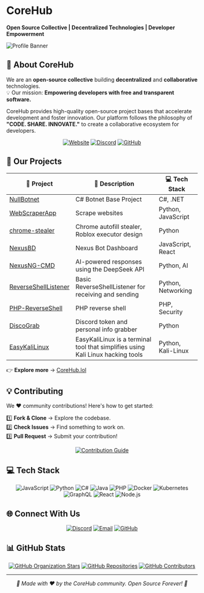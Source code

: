 # CoreHub

**Open Source Collective | Decentralized Technologies | Developer Empowerment**

![Profile Banner](https://img.shields.io/badge/CoreHub-Innovation-8A2BE2)

## 🌟 About CoreHub

We are an **open-source collective** building **decentralized** and **collaborative** technologies.  
💡 Our mission: **Empowering developers with free and transparent software.**

CoreHub provides high-quality open-source project bases that accelerate development and foster innovation. Our platform follows the philosophy of **"CODE. SHARE. INNOVATE."** to create a collaborative ecosystem for developers.

<div align="center">
  
[![Website](https://img.shields.io/badge/Visit-CoreHub.lol-8A2BE2?style=for-the-badge&logo=globe)](https://corehub.lol)
[![Discord](https://img.shields.io/badge/Discord-Join_Community-5865F2?style=for-the-badge&logo=discord)](https://discord.gg/qTARBRGNhH)
[![GitHub](https://img.shields.io/badge/GitHub-Organization-181717?style=for-the-badge&logo=github)](https://github.com/CoreHub-lol)
  
</div>

## 🚀 Our Projects

| 🔗 Project | 🌟 Description | 💻 Tech Stack |
|---------|--------------|-------------|
| [NullBotnet](https://github.com/CoreHub-lol/NullBotnet) | C# Botnet Base Project | C#, .NET |
| [WebScraperApp](https://github.com/CoreHub-lol/website-scrapper) | Scrape websites  | Python, JavaScript |
| [chrome-stealer](https://github.com/CoreHub-lol/chrome-stealer) | Chrome autofill stealer, Roblox executor design | Python |
| [NexusBD](https://github.com/CoreHub-lol/NexusBD) | Nexus Bot Dashboard | JavaScript, React |
| [NexusNG-CMD](https://github.com/CoreHub-lol/NexusNG-CMD) | AI-powered responses using the DeepSeek API | Python, AI |
| [ReverseShellListener](https://github.com/CoreHub-lol/ReverseShellListener) | Basic ReverseShellListener for receiving and sending | Python, Networking |
| [PHP-ReverseShell](https://github.com/CoreHub-lol/PHP-ReverseShell) | PHP reverse shell  | PHP, Security |
| [DiscoGrab](https://github.com/CoreHub-lol/discograb) | Discord token and personal info grabber | Python |
| [EasyKaliLinux](https://github.com/CoreHub-lol/easykalilinux) | EasyKaliLinux is a terminal tool that simplifies using Kali Linux hacking tools | Python, Kali-Linux |

👉 **Explore more** → [CoreHub.lol](https://CoreHub.lol)

## 💡 Contributing

We ❤️ community contributions! Here's how to get started:  

1️⃣ **Fork & Clone** → Explore the codebase.  
2️⃣ **Check Issues** → Find something to work on.  
3️⃣ **Pull Request** → Submit your contribution!  

<div align="center">
  
[![Contribution Guide](https://img.shields.io/badge/Read-Contribution_Guide-blue?style=for-the-badge&logo=bookstack)](https://github.com/CoreHub-lol/.github/blob/main/CONTRIBUTING.md)
  
</div>

## 💻 Tech Stack

<div align="center">
  
![JavaScript](https://img.shields.io/badge/-JavaScript-F7DF1E?style=flat-square&logo=javascript&logoColor=black)
![Python](https://img.shields.io/badge/-Python-3776AB?style=flat-square&logo=python&logoColor=white)
![C#](https://img.shields.io/badge/-C%23-239120?style=flat-square&logo=c-sharp&logoColor=white)
![Java](https://img.shields.io/badge/-Java-007396?style=flat-square&logo=java&logoColor=white)
![PHP](https://img.shields.io/badge/-PHP-777BB4?style=flat-square&logo=php&logoColor=white)
![Docker](https://img.shields.io/badge/-Docker-2496ED?style=flat-square&logo=docker&logoColor=white)
![Kubernetes](https://img.shields.io/badge/-Kubernetes-326CE5?style=flat-square&logo=kubernetes&logoColor=white)
![GraphQL](https://img.shields.io/badge/-GraphQL-E10098?style=flat-square&logo=graphql&logoColor=white)
![React](https://img.shields.io/badge/-React-61DAFB?style=flat-square&logo=react&logoColor=black)
![Node.js](https://img.shields.io/badge/-Node.js-339933?style=flat-square&logo=node.js&logoColor=white)
  
</div>

## 🌐 Connect With Us

<div align="center">
  
[![Discord](https://img.shields.io/badge/Discord-Join_the_Chat-5865F2?style=for-the-badge&logo=discord)](https://discord.gg/qTARBRGNhH)
[![Email](https://img.shields.io/badge/Email-contact@corehub.lol-D14836?style=for-the-badge&logo=gmail&logoColor=white)](mailto:contact@corehub.lol)
[![GitHub](https://img.shields.io/badge/GitHub-Follow_Us-181717?style=for-the-badge&logo=github)](https://github.com/CoreHub-lol)
  
</div>

## 📊 GitHub Stats

<div align="center">
  
[![GitHub Organization Stars](https://img.shields.io/github/stars/CoreHub-lol?style=for-the-badge&label=Organization%20Stars&logo=github)](https://github.com/CoreHub-lol)
[![GitHub Repositories](https://img.shields.io/badge/Repositories-7+-blue?style=for-the-badge&logo=github)](https://github.com/orgs/CoreHub-lol/repositories)
[![GitHub Contributors](https://img.shields.io/badge/Contributors-Growing_Community-success?style=for-the-badge&logo=github)](https://github.com/CoreHub-lol)
  
</div>

---

<div align="center">
  <i>🚀 Made with ❤️ by the CoreHub community. Open Source Forever! 🚀</i>
</div>

